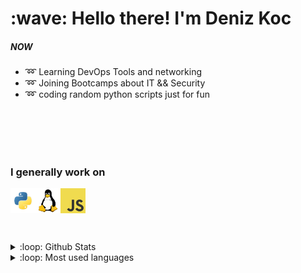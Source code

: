 <h1 align="left" id="macropower-title">:wave: Hello there! I'm Deniz Koc</h1>


##### NOW

- :loop: Learning DevOps Tools and networking  
- :loop: Joining Bootcamps about IT && Security
- :loop: coding random python scripts just for fun



<br />
<br />




<br />
<br />




### I generally work on 


<img align="left" src="https://raw.githubusercontent.com/github/explore/80688e429a7d4ef2fca1e82350fe8e3517d3494d/topics/python/python.png" width="40" height="40" />

<img align="left" src="https://raw.githubusercontent.com/github/explore/80688e429a7d4ef2fca1e82350fe8e3517d3494d/topics/linux/linux.png" width="40" height="40" />

<img align="left" src="https://raw.githubusercontent.com/github/explore/80688e429a7d4ef2fca1e82350fe8e3517d3494d/topics/javascript/javascript.png" width="40" height="40" />


<br />
<br />
<br />
<br />
<br />


<details> 
<summary>
:loop: Github Stats</summary>
<img src="https://github-readme-stats.vercel.app/api?username=kocdeniz&theme=radical">
</details>  



<details> 
<summary>
:loop: Most used languages</summary>
<img src="https://github-readme-stats.vercel.app/api/top-langs/?username=kocdeniz&layout=compact">
</details>  











